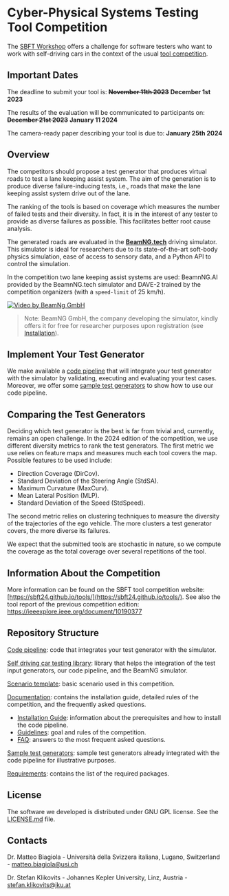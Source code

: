 # Cyber-Physical Systems Testing Tool Competition #

The [SBFT Workshop](https://sbft24.github.io/) offers a challenge for software testers who want to work with self-driving cars in the context of the usual [tool competition](https://sbft24.github.io/tools/).

## Important Dates

The deadline to submit your tool is: ~~**November 11th 2023**~~ **December 1st 2023**

The results of the evaluation will be communicated to participants on: ~~**December 21st 2023**~~ **January 11 2024**

The camera-ready paper describing your tool is due to: **January 25th 2024**

## Overview ##

The competitors should propose a test generator that produces virtual roads to test a lane keeping assist system. The aim of the generation is to produce diverse failure-inducing tests, i.e., roads that make the lane keeping assist system drive out of the lane. 

The ranking of the tools is based on coverage which measures the number of failed tests and their diversity. In fact, it is in the interest of any tester to provide as diverse failures as possible. This facilitates better root cause analysis. 

The generated roads are evaluated in the [**BeamNG.tech**](https://www.beamng.tech/) driving simulator.
This simulator is ideal for researchers due to its state-of-the-art soft-body physics simulation, ease of access to sensory data, and a Python API to control the simulation.

In the competition two lane keeping assist systems are used: BeamnNG.AI provided by the BeamnNG.tech simulator and DAVE-2 trained by the competition organizers (with a `speed-limit` of 25 km/h).

[![Video by BeamNg GmbH](https://github.com/BeamNG/BeamNGpy/raw/master/media/steering.gif)](https://github.com/BeamNG/BeamNGpy/raw/master/media/steering.gif)

>Note: BeamNG GmbH, the company developing the simulator, kindly offers it for free for researcher purposes upon registration (see [Installation](documentation/INSTALL.md)).

## Implement Your Test Generator ##

We make available a [code pipeline](code_pipeline) that will integrate your test generator with the simulator by validating, executing and evaluating your test cases. Moreover, we offer some [sample test generators](sample_test_generators/README.md) to show how to use our code pipeline.

## Comparing the Test Generators ##

Deciding which test generator is the best is far from trivial and, currently, remains an open challenge. In the 2024 edition of the competition, we use different diversity metrics to rank the test generators. The first metric we use relies on feature maps and measures much each tool covers the map. Possible features to be used include:

* Direction Coverage (DirCov).
* Standard Deviation of the Steering Angle (StdSA).
* Maximum Curvature (MaxCurv).
* Mean Lateral Position (MLP).
* Standard Deviation of the Speed (StdSpeed).

The second metric relies on clustering techniques to measure the diversity of the trajectories of the ego vehicle. The more clusters a test generator covers, the more diverse its failures.

We expect that the submitted tools are stochastic in nature, so we compute the coverage as the total coverage over several repetitions of the tool.

## Information About the Competition ##

More information can be found on the SBFT tool competition website: [https://sbft24.github.io/tools/](https://sbft24.github.io/tools/). See also the tool report of the previous competition edition: <https://ieeexplore.ieee.org/document/10190377>

## Repository Structure ##

[Code pipeline](code_pipeline): code that integrates your test generator with the simulator.

[Self driving car testing library](self_driving): library that helps the integration of the test input generators, our code pipeline, and the BeamNG simulator.

[Scenario template](levels_template/tig): basic scenario used in this competition.

[Documentation](documentation/README.md): contains the installation guide, detailed rules of the competition, and the frequently asked questions.

* [Installation Guide](documentation/INSTALL.md): information about the prerequisites and how to install the code pipeline.
* [Guidelines](documentation/GUIDELINES.md): goal and rules of the competition.
* [FAQ](documentation/FAQ.md): answers to the most frequent asked questions.

[Sample test generators](sample_test_generators/README.md): sample test generators already integrated with the code pipeline for illustrative purposes.

[Requirements](requirements.txt): contains the list of the required packages.

## License ##

The software we developed is distributed under GNU GPL license. See the [LICENSE.md](LICENSE.md) file.

## Contacts ##

Dr. Matteo Biagiola  - Università della Svizzera italiana, Lugano, Switzerland - matteo.biagiola@usi.ch

Dr. Stefan Klikovits - Johannes Kepler University, Linz, Austria - stefan.klikovits@jku.at
